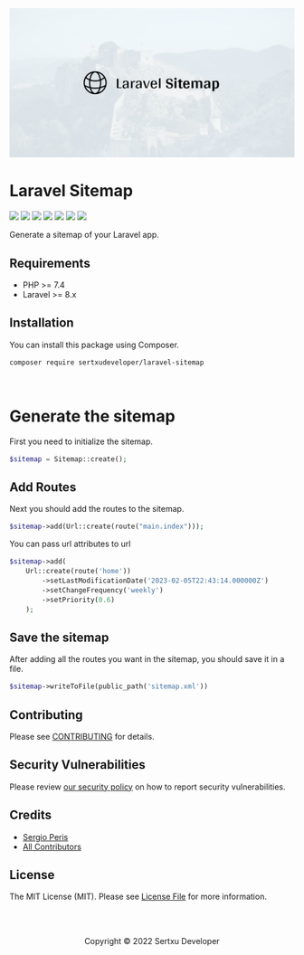 
<p align="center"><img src="/art/socialcard.png" alt="Laravel Sitemap by Sertxu Developer"></p>

# Laravel Sitemap

![](https://img.shields.io/github/v/release/sertxudeveloper/laravel-sitemap) ![](https://img.shields.io/github/license/sertxudeveloper/laravel-sitemap) ![](https://img.shields.io/librariesio/github/sertxudeveloper/laravel-sitemap) ![](https://img.shields.io/github/repo-size/sertxudeveloper/laravel-sitemap) ![](https://img.shields.io/packagist/dt/sertxudeveloper/laravel-sitemap) ![](https://img.shields.io/github/issues/sertxudeveloper/laravel-sitemap) ![](https://img.shields.io/packagist/php-v/sertxudeveloper/laravel-sitemap)

Generate a sitemap of your Laravel app.

## Requirements
  - PHP >= 7.4
  - Laravel >= 8.x

## Installation
You can install this package using Composer.

```sh
composer require sertxudeveloper/laravel-sitemap
```
<br>

# Generate the sitemap
First you need to initialize the sitemap.
```php
$sitemap = Sitemap::create();
```

## Add Routes
Next you should add the routes to the sitemap.

```php
$sitemap->add(Url::create(route("main.index")));
```

You can pass url attributes to url

```php
$sitemap->add(
	Url::create(route('home'))
		->setLastModificationDate('2023-02-05T22:43:14.000000Z')
		->setChangeFrequency('weekly')
		->setPriority(0.6)
	);
```


## Save the sitemap
After adding all the routes you want in the sitemap, you should save it in a file.
```php
$sitemap->writeToFile(public_path('sitemap.xml'))
```

## Contributing

Please see [CONTRIBUTING](https://github.com/sertxudeveloper/.github/blob/main/CONTRIBUTING.md) for details.

## Security Vulnerabilities

Please review [our security policy](../../security/policy) on how to report security vulnerabilities.

## Credits

- [Sergio Peris](https://github.com/sertxudev)
- [All Contributors](../../contributors)

## License

The MIT License (MIT). Please see [License File](LICENSE.md) for more information.

<br><br>
<p align="center">Copyright © 2022 Sertxu Developer</p>
